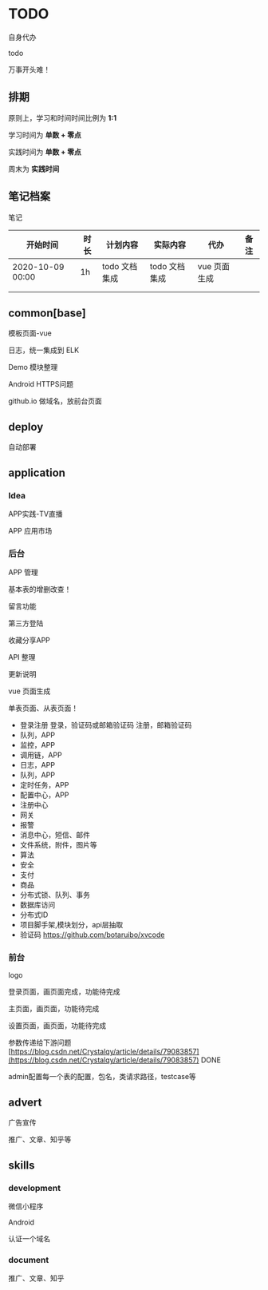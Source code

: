 # TODO #
自身代办

todo

万事开头难！



## 排期

原则上，学习和时间时间比例为 **1:1**



学习时间为 **单数 + 零点** 

实践时间为 **单数 + 零点**

周末为 **实践时间**

## 笔记档案

笔记

| 开始时间         | 时长 | 计划内容      | 实际内容      | 代办         | 备注 |
| ---------------- | ---- | ------------- | ------------- | ------------ | ---- |
| 2020-10-09 00:00 | 1h   | todo 文档集成 | todo 文档集成 | vue 页面生成 |      |
|                  |      |               |               |              |      |
|                  |      |               |               |              |      |



## common[base] ##

模板页面-vue

日志，统一集成到 ELK

Demo 模块整理

Android HTTPS问题

github.io 做域名，放前台页面

## deploy

自动部署

## application

### Idea

APP实践-TV直播

APP 应用市场

### 后台 ###

APP 管理

基本表的增删改查！

留言功能

第三方登陆

收藏分享APP

API 整理

更新说明

vue 页面生成

单表页面、从表页面！

- 登录注册
  登录，验证码或邮箱验证码
   注册，邮箱验证码
- 队列，APP
- 监控，APP
- 调用链，APP
- 日志，APP
- 队列，APP
- 定时任务，APP
- 配置中心，APP
- 注册中心
- 网关
- 报警
- 消息中心，短信、邮件
- 文件系统，附件，图片等
- 算法
- 安全
- 支付
- 商品
- 分布式锁、队列、事务
- 数据库访问
- 分布式ID
- 项目脚手架,模块划分，api层抽取
- 验证码 https://github.com/botaruibo/xvcode

### 前台

logo

登录页面，画页面完成，功能待完成

主页面，画页面，功能待完成

设置页面，画页面，功能待完成

参数传递给下游问题 [https://blog.csdn.net/Crystalqy/article/details/79083857](https://blog.csdn.net/Crystalqy/article/details/79083857) DONE

admin配置每一个表的配置，包名，类请求路径，testcase等



## advert

广告宣传

推广、文章、知乎等

## skills ##

### development

微信小程序

Android

认证一个域名

### document

推广、文章、知乎



